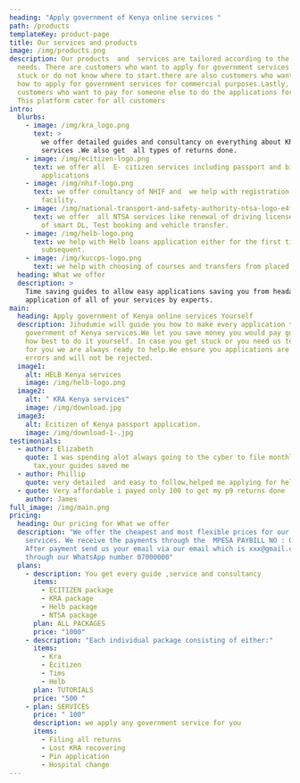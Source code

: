 ```yaml
---
heading: "Apply government of Kenya online services "
path: /products
templateKey: product-page
title: Our services and products
image: /img/products.png
description: Our products  and  services are tailored according to the customers
  needs. There are customers who want to apply for government services but are
  stuck or do not know where to start.there are also customers who want to learn
  how to apply for government services for commercial purposes.Lastly, there are
  customers who want to pay for someone else to do the applications for them.
  This platform cater for all customers
intro:
  blurbs:
    - image: /img/kra_logo.png
      text: >
        we offer detailed guides and consultancy on everything about KRA
        services .We also get  all types of returns done.
    - image: /img/ecitizen-logo.png
      text: we offer all  E- citizen services including passport and birth certificate
        applications
    - image: /img/nhif-logo.png
      text: we offer conultancy of NHIF and  we help with registration or change of
        facility.
    - image: /img/national-transport-and-safety-authority-ntsa-logo-e4f7dc41a9-seeklogo.com.png
      text: we offer  all NTSA services like renewal of driving licenses,application
        of smart DL, Test booking and vehicle transfer.
    - image: /img/helb-logo.png
      text: we help with Helb loans application either for the first time or
        subsequent.
    - image: /img/kuccps-logo.png
      text: we help with choosing of courses and transfers from placed institutions.
  heading: What we offer
  description: >
    Time saving guides to allow easy applications saving you from headaches,
    application of all of your services by experts.
main:
  heading: Apply government of Kenya online services Yourself
  description: Jihudumie will guide you how to make every application to access
    government of Kenya services.We let you save money you would pay guiding you
    how best to do it yourself. In case you get stuck or you need us to do it
    for you we are always ready to help.We ensure you applications are free of
    errors and will not be rejected.
  image1:
    alt: HELB Kenya services
    image: /img/helb-logo.png
  image2:
    alt: " KRA Kenya services"
    image: /img/download.jpg
  image3:
    alt: Ecitizen of Kenya passport application.
    image: /img/download-1-.jpg
testimonials:
  - author: Elizabeth
    quote: I was spending alot always going to the cyber to file monthly rent income
      tax,your guides saved me
  - author: Phillip
    quote: very detailed  and easy to follow,helped me applying for helb loan
  - quote: Very affordable i payed only 100 to get my p9 returns done
    author: James
full_image: /img/main.png
pricing:
  heading: Our pricing for What we offer
  description: "We offer the cheapest and most flexible prices for our guides and
    services. We receive the payments through the  MPESA PAYBILL NO : 00000 .
    After payment send us your email via our email which is xxx@gmail.com or
    through our WhatsApp number 07000000"
  plans:
    - description: You get every guide ,service and consultancy
      items:
        - ECITIZEN package
        - KRA package
        - Helb package
        - NTSA package
      plan: ALL PACKAGES
      price: "1000"
    - description: "Each individual package consisting of either:"
      items:
        - Kra
        - Ecitizen
        - Tims
        - Helb
      plan: TUTORIALS
      price: "500 "
    - plan: SERVICES
      price: " 100"
      description: we apply any government service for you
      items:
        - Filing all returns
        - Lost KRA recovering
        - Pin application
        - Hospital change
---
```

